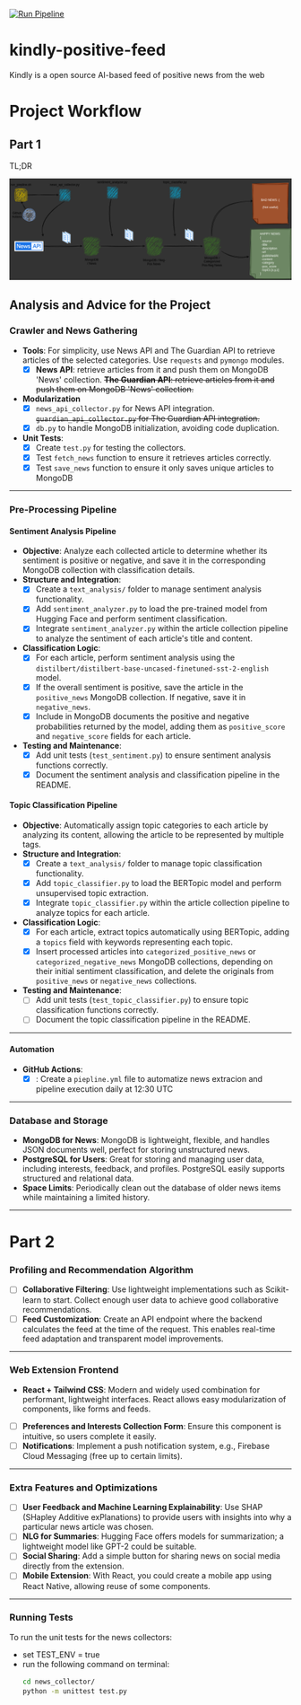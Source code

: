 [![Run Pipeline](https://github.com/fabiogrillo/kindly-positive-feed/actions/workflows/pipeline.yml/badge.svg)](https://github.com/fabiogrillo/kindly-positive-feed/actions/workflows/pipeline.yml)

# kindly-positive-feed
Kindly is a open source AI-based feed of positive news from the web


# Project Workflow

## Part 1
TL;DR

![Pt.1 png](collector.png)

## Analysis and Advice for the Project

### Crawler and News Gathering
- **Tools**: For simplicity, use News API and The Guardian API to retrieve articles of the selected categories. Use `requests` and `pymongo` modules.
  - [x] **News API**: retrieve articles from it and push them on MongoDB 'News' collection.
   ~~**The Guardian API**: retrieve articles from it and push them on MongoDB 'News' collection.~~
- **Modularization**
  - [x] `news_api_collector.py` for News API integration.
   ~~`guardian_api_collector.py` for The Guardian API integration.~~
  - [x] `db.py` to handle MongoDB initialization, avoiding code duplication.
- **Unit Tests**:
  - [x] Create `test.py` for testing the collectors.
  - [x] Test `fetch_news` function to ensure it retrieves articles correctly.
  - [x] Test `save_news` function to ensure it only saves unique articles to MongoDB
  
---

### Pre-Processing Pipeline
#### Sentiment Analysis Pipeline
- **Objective**: Analyze each collected article to determine whether its sentiment is positive or negative, and save it in the corresponding MongoDB collection with classification details.
- **Structure and Integration**:
  - [x] Create a `text_analysis/` folder to manage sentiment analysis functionality.
  - [x] Add `sentiment_analyzer.py` to load the pre-trained model from Hugging Face and perform sentiment classification.
  - [x] Integrate `sentiment_analyzer.py` within the article collection pipeline to analyze the sentiment of each article's title and content.
- **Classification Logic**:
  - [x] For each article, perform sentiment analysis using the `distilbert/distilbert-base-uncased-finetuned-sst-2-english` model.
  - [x] If the overall sentiment is positive, save the article in the `positive_news` MongoDB collection. If negative, save it in `negative_news`.
  - [x] Include in MongoDB documents the positive and negative probabilities returned by the model, adding them as `positive_score` and `negative_score` fields for each article.
- **Testing and Maintenance**:
  - [x] Add unit tests (`test_sentiment.py`) to ensure sentiment analysis functions correctly.
  - [x] Document the sentiment analysis and classification pipeline in the README.

#### Topic Classification Pipeline
- **Objective**: Automatically assign topic categories to each article by analyzing its content, allowing the article to be represented by multiple tags.
- **Structure and Integration**:
  - [x] Create a `text_analysis/` folder to manage topic classification functionality.
  - [x] Add `topic_classifier.py` to load the BERTopic model and perform unsupervised topic extraction.
  - [x] Integrate `topic_classifier.py` within the article collection pipeline to analyze topics for each article.
- **Classification Logic**:
  - [x] For each article, extract topics automatically using BERTopic, adding a `topics` field with keywords representing each topic.
  - [x] Insert processed articles into `categorized_positive_news` or `categorized_negative_news` MongoDB collections, depending on their initial sentiment classification, and delete the originals from `positive_news` or `negative_news` collections.
- **Testing and Maintenance**:
  - [ ] Add unit tests (`test_topic_classifier.py`) to ensure topic classification functions correctly.
  - [ ] Document the topic classification pipeline in the README.

---

#### Automation
- **GitHub Actions**:
  - [x] : Create a `piepline.yml` file to automatize news extracion and pipeline execution daily at 12:30 UTC

---

### Database and Storage
- **MongoDB for News**: MongoDB is lightweight, flexible, and handles JSON documents well, perfect for storing unstructured news.
- **PostgreSQL for Users**: Great for storing and managing user data, including interests, feedback, and profiles. PostgreSQL easily supports structured and relational data.
- **Space Limits**: Periodically clean out the database of older news items while maintaining a limited history.

---

# Part 2

### Profiling and Recommendation Algorithm
- [ ] **Collaborative Filtering**: Use lightweight implementations such as Scikit-learn to start. Collect enough user data to achieve good collaborative recommendations.
- [ ] **Feed Customization**: Create an API endpoint where the backend calculates the feed at the time of the request. This enables real-time feed adaptation and transparent model improvements.

---

### Web Extension Frontend
- **React + Tailwind CSS**: Modern and widely used combination for performant, lightweight interfaces. React allows easy modularization of components, like forms and feeds.
- [ ] **Preferences and Interests Collection Form**: Ensure this component is intuitive, so users complete it easily.
- [ ] **Notifications**: Implement a push notification system, e.g., Firebase Cloud Messaging (free up to certain limits).

---

### Extra Features and Optimizations
- [ ] **User Feedback and Machine Learning Explainability**: Use SHAP (SHapley Additive exPlanations) to provide users with insights into why a particular news article was chosen.
- [ ] **NLG for Summaries**: Hugging Face offers models for summarization; a lightweight model like GPT-2 could be suitable.
- [ ] **Social Sharing**: Add a simple button for sharing news on social media directly from the extension.
- [ ] **Mobile Extension**: With React, you could create a mobile app using React Native, allowing reuse of some components.

---

### Running Tests
To run the unit tests for the news collectors:
- set TEST_ENV = true
- run the following command on terminal:
  ```bash
  cd news_collector/
  python -m unittest test.py
  ```
